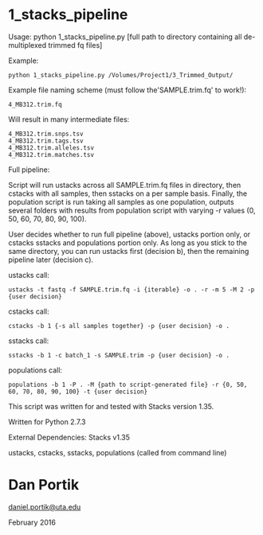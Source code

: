 # 1_stacks_pipeline

Usage: python 1_stacks_pipeline.py [full path to directory containing all de-multiplexed trimmed fq files]

Example:

`python 1_stacks_pipeline.py /Volumes/Project1/3_Trimmed_Output/`

Example file naming scheme (must follow the'SAMPLE.trim.fq' to work!):
```
4_MB312.trim.fq
```

Will result in many intermediate files:
```
4_MB312.trim.snps.tsv
4_MB312.trim.tags.tsv
4_MB312.trim.alleles.tsv
4_MB312.trim.matches.tsv
```

Full pipeline:

Script will run ustacks across all SAMPLE.trim.fq files in directory, then cstacks with all samples,
then sstacks on a per sample basis. Finally, the population script is run taking all samples as one
population, outputs several folders with results from population script with varying -r values 
(0, 50, 60, 70, 80, 90, 100).

User decides whether to run full pipeline (above), ustacks portion only, or cstacks sstacks and
populations portion only. As long as you stick to the same directory, you can run ustacks
first (decision b), then the remaining pipeline later (decision c). 

ustacks call:

	ustacks -t fastq -f SAMPLE.trim.fq -i {iterable} -o . -r -m 5 -M 2 -p {user decision}

cstacks call:

	cstacks -b 1 {-s all samples together} -p {user decision} -o .

sstacks call:

	sstacks -b 1 -c batch_1 -s SAMPLE.trim -p {user decision} -o .

populations call:

	populations -b 1 -P . -M {path to script-generated file} -r {0, 50, 60, 70, 80, 90, 100} -t {user decision}

This script was written for and tested with Stacks version 1.35.


Written for Python 2.7.3

External Dependencies: Stacks v1.35

ustacks, cstacks, sstacks, populations (called from command line)

# Dan Portik

daniel.portik@uta.edu

February 2016
